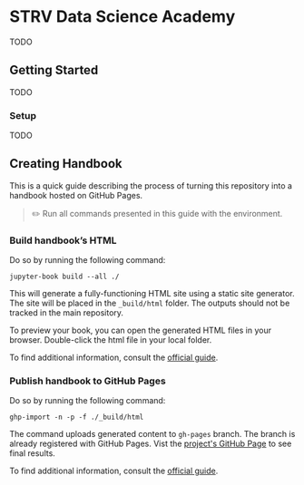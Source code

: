 # STRV Data Science Academy

TODO

## Getting Started

TODO

### Setup

TODO

## Creating Handbook

This is a quick guide describing the process of turning this repository into a handbook hosted on GitHub Pages.

> ✏️ Run all commands presented in this guide with the environment.

### Build handbook’s HTML

Do so by running the following command:

```console
jupyter-book build --all ./
```

This will generate a fully-functioning HTML site using a static site generator. The site will be placed in
the `_build/html` folder. The outputs should not be tracked in the main repository.

To preview your book, you can open the generated HTML files in your browser. Double-click the html file in your
local folder.

To find additional information, consult the [official guide](https://jupyterbook.org/en/stable/start/build.html).

### Publish handbook to GitHub Pages

Do so by running the following command:

```console
ghp-import -n -p -f ./_build/html
```

The command uploads generated content to `gh-pages` branch. The branch is already registered with GitHub Pages. Vist the
[project's GitHub Page](https://strvcom.github.io/ds-academy/intro.html) to see final results.

To find additional information, consult the [official guide](https://jupyterbook.org/en/stable/start/publish.html).